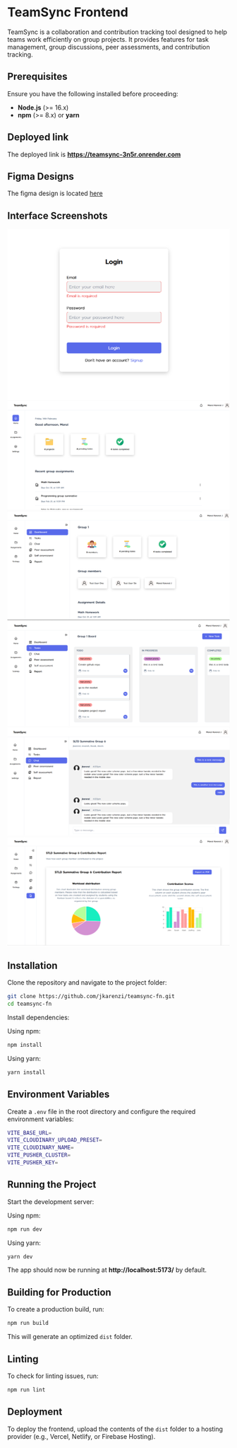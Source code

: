 # TeamSync Frontend

TeamSync is a collaboration and contribution tracking tool designed to help teams work efficiently on group projects. It provides features for task management, group discussions, peer assessments, and contribution tracking.

## Prerequisites

Ensure you have the following installed before proceeding:

- **Node.js** (>= 16.x)
- **npm** (>= 8.x) or **yarn**

## Deployed link

The deployed link is **https://teamsync-3n5r.onrender.com**

## Figma Designs
The figma design is located [here](https://www.figma.com/design/olVMlUwVjLK3Ieq9cH4H2m/KMJ-CAPSTONE-DESIGN?node-id=1-2&t=W0CvBWyqaWIWnedk-1)

## Interface Screenshots
![Login](public/login.png)
![Login](public/studentDashboard.png)
![Login](public/groupDashboard.png)
![Login](public/tasks.png)
![Login](public/chat.png)
![Login](public/reports.png)


## Installation

Clone the repository and navigate to the project folder:

```sh
git clone https://github.com/jkarenzi/teamsync-fn.git
cd teamsync-fn
```

Install dependencies:

Using npm:
```sh
npm install
```

Using yarn:
```sh
yarn install
```

## Environment Variables

Create a `.env` file in the root directory and configure the required environment variables:

```sh
VITE_BASE_URL=
VITE_CLOUDINARY_UPLOAD_PRESET=
VITE_CLOUDINARY_NAME=
VITE_PUSHER_CLUSTER=
VITE_PUSHER_KEY=
```

## Running the Project

Start the development server:

Using npm:
```sh
npm run dev
```

Using yarn:
```sh
yarn dev
```

The app should now be running at **http://localhost:5173/** by default.

## Building for Production

To create a production build, run:

```sh
npm run build
```

This will generate an optimized `dist` folder.


## Linting

To check for linting issues, run:

```sh
npm run lint
```

## Deployment

To deploy the frontend, upload the contents of the `dist` folder to a hosting provider (e.g., Vercel, Netlify, or Firebase Hosting).
